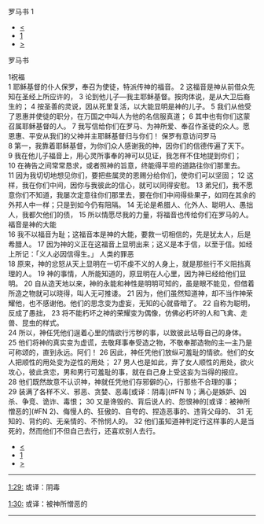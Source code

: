 ﻿





 罗马书 1




* [<](bible/ACT28.md)
* [1](bible/ROM.md)
* [>](bible/ROM02.md)



罗马书 
 
1祝福  
1 耶稣基督的仆人保罗，奉召为使徒，特派传神的福音。 
2 这福音是神从前借众先知在圣经上所应许的， 
3 论到他儿子—我主耶稣基督。按肉体说，是从大卫后裔生的； 
4 按圣善的灵说，因从死里复活，以大能显明是神的儿子。 
5 我们从他受了恩惠并使徒的职分，在万国之中叫人为他的名信服真道； 
6 其中也有你们这蒙召属耶稣基督的人。 
7 我写信给你们在罗马、为神所爱、奉召作圣徒的众人。愿恩惠、平安从我们的父神并主耶稣基督归与你们！ 保罗有意访问罗马  
8 第一，我靠着耶稣基督，为你们众人感谢我的神，因你们的信德传遍了天下。 
9 我在他儿子福音上，用心灵所事奉的神可以见证，我怎样不住地提到你们； 
10 在祷告之间常常恳求，或者照神的旨意，终能得平坦的道路往你们那里去。 
11 因为我切切地想见你们，要把些属灵的恩赐分给你们，使你们可以坚固； 
12 这样，我在你们中间，因你与我彼此的信心，就可以同得安慰。 
13 弟兄们，我不愿意你们不知道，我屡次定意往你们那里去，要在你们中间得些果子，如同在其余的外邦人中一样；只是到如今仍有阻隔。 
14 无论是希腊人、化外人、聪明人、愚拙人，我都欠他们的债， 
15 所以情愿尽我的力量，将福音也传给你们在罗马的人。 福音是神的大能  
16 我不以福音为耻；这福音本是神的大能，要救一切相信的，先是犹太人，后是希腊人。 
17 因为神的义正在这福音上显明出来；这义是本于信，以至于信。如经上所记：「义人必因信得生。」 人类的罪恶  
18 原来，神的忿怒从天上显明在一切不虔不义的人身上，就是那些行不义阻挡真理的人。 
19 神的事情，人所能知道的，原显明在人心里，因为神已经给他们显明。 
20 自从造天地以来，神的永能和神性是明明可知的，虽是眼不能见，但借着所造之物就可以晓得，叫人无可推诿。 
21 因为，他们虽然知道神，却不当作神荣耀他，也不感谢他。他们的思念变为虚妄，无知的心就昏暗了。 
22 自称为聪明，反成了愚拙， 
23 将不能朽坏之神的荣耀变为偶像，仿佛必朽坏的人和飞禽、走兽、昆虫的样式。  
24 所以，神任凭他们逞着心里的情欲行污秽的事，以致彼此玷辱自己的身体。 
25 他们将神的真实变为虚谎，去敬拜事奉受造之物，不敬奉那造物的主—主乃是可称颂的，直到永远。阿们！ 
26 因此，神任凭他们放纵可羞耻的情欲。他们的女人把顺性的用处变为逆性的用处； 
27 男人也是如此，弃了女人顺性的用处，欲火攻心，彼此贪恋，男和男行可羞耻的事，就在自己身上受这妄为当得的报应。 
28 他们既然故意不认识神，神就任凭他们存邪僻的心，行那些不合理的事； 
29 装满了各样不义、邪恶、贪婪、恶毒[或译：阴毒](#FN
1)；满心是嫉妒、凶杀、争竞、诡诈、毒恨； 
30 又是谗毁的、背后说人的、怨恨神的[或译：被神所憎恶的](#FN
2)、侮慢人的、狂傲的、自夸的、捏造恶事的、违背父母的、 
31 无知的、背约的、无亲情的、不怜悯人的。 
32 他们虽知道神判定行这样事的人是当死的，然而他们不但自己去行，还喜欢别人去行。 
* [<](bible/ACT28.md)
* [1](bible/ROM.md)
* [>](bible/ROM02.md)





---


[1:29:](#V29)
或译：阴毒


[1:30:](#V30)
或译：被神所憎恶的




---










